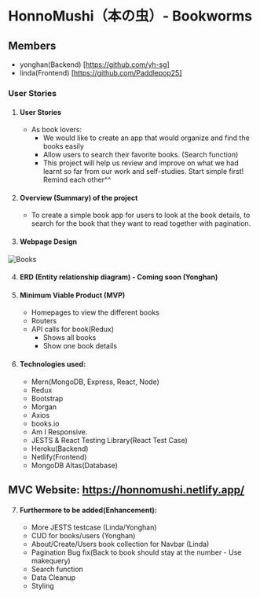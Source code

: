 # HonnoMushi（本の虫）- Bookworms

## Members
  - yonghan(Backend) [https://github.com/yh-sg]
  - linda(Frontend) [https://github.com/Paddlepop25]
  
### User Stories

1. #### User Stories
    - As book lovers:
      - We would like to create an app that would organize and find the books easily
      - Allow users to search their favorite books. (Search function)
      - This project will help us review and improve on what we had learnt so far from our work and self-studies. Start simple first! Remind each other^^

2. #### Overview (Summary) of the project
    -	To create a simple book app for users to look at the book details, to search for the book that they want to read together with pagination.
    
3. #### Webpage Design
  ![Books](https://user-images.githubusercontent.com/61861009/120096070-f6b25880-c15b-11eb-938f-4ee972d229e3.png)

4. #### ERD (Entity relationship diagram) - Coming soon (Yonghan)

5. #### Minimum Viable Product (MVP)
    - Homepages to view the different books
    - Routers
    - API calls for book(Redux)
        - Shows all books
        - Show one book details

6. #### Technologies used:
    - Mern(MongoDB, Express, React, Node)
    - Redux
    - Bootstrap
    - Morgan
    - Axios
    - books.io
    - Am I Responsive.
    - JESTS & React Testing Library(React Test Case)
    - Heroku(Backend)
    - Netlify(Frontend)
    - MongoDB Altas(Database)
    
## MVC Website: https://honnomushi.netlify.app/

7. #### Furthermore to be added(Enhancement):
    - More JESTS testcase (Linda/Yonghan)
    - CUD for books/users (Yonghan)
    - About/Create/Users book collection for Navbar (Linda)
    - Pagination Bug fix(Back to book should stay at the number - Use makequery)
    - Search function
    - Data Cleanup
    - Styling
